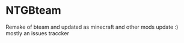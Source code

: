 # NTGBteam
Remake of bteam and updated as minecraft and other mods update :) mostly an issues traccker 

